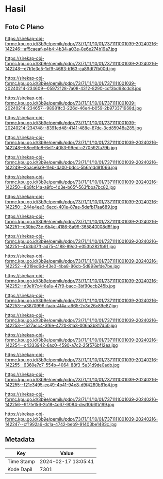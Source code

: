 # Hasil

## Foto C Plano

https://sirekap-obj-formc.kpu.go.id/3b9e/pemilu/pdpr/73/71/11/10/01/7371111001039-20240216-142246--af5caeaf-e4b4-4b34-a03e-0e6e274b19a7.jpg

https://sirekap-obj-formc.kpu.go.id/3b9e/pemilu/pdpr/73/71/11/10/01/7371111001039-20240216-142248--e7b1e3c5-1cf9-4683-b163-ca89df7fb00d.jpg

https://sirekap-obj-formc.kpu.go.id/3b9e/pemilu/pdpr/73/71/11/10/01/7371111001039-20240214-234609--05972128-7a08-4312-8290-ccf3bd68cdc8.jpg

https://sirekap-obj-formc.kpu.go.id/3b9e/pemilu/pdpr/73/71/11/10/01/7371111001039-20240214-234657--98981fc3-226d-46e4-b059-2b973371968d.jpg

https://sirekap-obj-formc.kpu.go.id/3b9e/pemilu/pdpr/73/71/11/10/01/7371111001039-20240214-234748--8391ed48-4141-488e-87de-3cd85948a285.jpg

https://sirekap-obj-formc.kpu.go.id/3b9e/pemilu/pdpr/73/71/11/10/01/7371111001039-20240216-142248--58ee9fe8-6ef1-4053-99ed-c270592fa79b.jpg

https://sirekap-obj-formc.kpu.go.id/3b9e/pemilu/pdpr/73/71/11/10/01/7371111001039-20240216-142249--2bace6a9-11eb-4a00-bdcc-5b6a1dd81066.jpg

https://sirekap-obj-formc.kpu.go.id/3b9e/pemilu/pdpr/73/71/11/10/01/7371111001039-20240216-142250--8b8fc14a-a9fc-4d3e-b65f-563fbba7bc82.jpg

https://sirekap-obj-formc.kpu.go.id/3b9e/pemilu/pdpr/73/71/11/10/01/7371111001039-20240216-142250--244e4ee3-6ecd-401e-87ae-5defb17aa689.jpg

https://sirekap-obj-formc.kpu.go.id/3b9e/pemilu/pdpr/73/71/11/10/01/7371111001039-20240216-142251--c30be73e-6b4e-4186-8a99-365840008d8f.jpg

https://sirekap-obj-formc.kpu.go.id/3b9e/pemilu/pdpr/73/71/11/10/01/7371111001039-20240216-142251--4b3b37ff-ad75-4188-89c0-e053b282fb91.jpg

https://sirekap-obj-formc.kpu.go.id/3b9e/pemilu/pdpr/73/71/11/10/01/7371111001039-20240216-142252--4019ed6d-43e0-4ba8-86cb-5d898efde7be.jpg

https://sirekap-obj-formc.kpu.go.id/3b9e/pemilu/pdpr/73/71/11/10/01/7371111001039-20240216-142252--d9e1f7c4-8a1a-47f9-bacc-3bf90ecb245b.jpg

https://sirekap-obj-formc.kpu.go.id/3b9e/pemilu/pdpr/73/71/11/10/01/7371111001039-20240216-142253--a3870996-faab-4f4a-a665-2c3d26c89e87.jpg

https://sirekap-obj-formc.kpu.go.id/3b9e/pemilu/pdpr/73/71/11/10/01/7371111001039-20240216-142253--1527acc4-3f6e-4720-81a3-006a3b817d50.jpg

https://sirekap-obj-formc.kpu.go.id/3b9e/pemilu/pdpr/73/71/11/10/01/7371111001039-20240216-142254--c4333942-6ac0-4590-a7c2-25f576bf12ea.jpg

https://sirekap-obj-formc.kpu.go.id/3b9e/pemilu/pdpr/73/71/11/10/01/7371111001039-20240216-142255--6360e7c7-554b-4064-88f3-5e31d9de0adb.jpg

https://sirekap-obj-formc.kpu.go.id/3b9e/pemilu/pdpr/73/71/11/10/01/7371111001039-20240216-142255--f21c3495-ec49-4b41-94e8-d9f4280b81c4.jpg

https://sirekap-obj-formc.kpu.go.id/3b9e/pemilu/pdpr/73/71/11/10/01/7371111001039-20240216-142256--9f7fe156-2b18-4c67-9084-dea10b6fb199.jpg

https://sirekap-obj-formc.kpu.go.id/3b9e/pemilu/pdpr/73/71/11/10/01/7371111001039-20240216-142247--cf1992a6-dc1a-4742-beb9-91403be1483c.jpg


## Metadata

| Key        | Value               |
| ---------- | ------------------- |
| Time Stamp | 2024-02-17 13:05:41 |
| Kode Dapil | 7301                |



